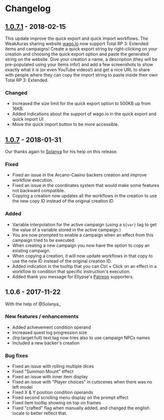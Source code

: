# Changelog

## [1.0.7.1](https://github.com/Ellypse/Total-RP-3/compare/1.0.7...1.0.7.1) - 2018-02-15

This update improve the quick export and quick import workflows. The WeakAuras sharing website [wago.io](http://wago.io) now support Total RP 3: Extended items and campaigns! Create a quick export string by right-clicking on your creation and choosing the quick export option and paste the generated string on the website. Give your creation a name, a description (they will be pre-populated using your items info!) and add a few screenshots to show exactly what it is (or even YouTube videos!) and get a nice URL to share with people where they can copy the import string to paste inside their own Total RP 3: Extended.

### Changed

- Increased the size limit for the quick export option to 500KB up from 16KB.
- Added indications about the support of wago.io in the quick export and quick import UI.
- Move the quick import button to be more accessible.

## [1.0.7](https://github.com/Ellypse/Total-RP-3/compare/1.0.6...1.0.7) - 2018-01-31

Our thanks again to [Solanya](http://twitter.com/Solanya_) for his help on this release.

### Fixed

- Fixed an issue in the Arcano-Casino backers creation and improve workflow execution.
- Fixed an issue in the coordinates system that would make some features not backward compatible.
- Copying a creation now updates all the workflows in the creation to use the new copy ID instead of the original creation ID

### Added

- Variable interpolation for the active campaign (using a `${var}` tag to get the value of a variable stored in the active campaign.)
- You are now prompted to enable a campaign when an effect from this campaign tried to be executed.
- When creating a new campaign you now have the option to copy an existing campaign.
- When copying a creation, it will now update workflows in that copy to use the new ID instead of the original creation ID.
- Added indication in the tooltip that you can Ctrl + Click on an effect in a workflow to condition that specific instruction's execution.
- Added thank you message for Ellypse's [Patreon](http://patreon.com/Ellypse) supporters.

## 1.0.6  - 2017-11-22

With the help of @Solanya_

### New features / enhancements

- Added achievement condition operand
- Increased quest log progression size
- {trp:target:full} text tag now tries also to use campaign NPCs names
- Included a new backer's creation

### Bug fixes

- Fixed an issue with rolling multiple dices
- Fixed "Summon Mount" effect
- Fixed an issue with inner item display
- Fixed an issue with "Player choices" in cutscenes when there was no left model
- Fixed X & Y position condition operands
- Fixed second scrolling menu display on the prompt effect
- Fixed item tooltip showing on top on frames
- Fixed "crafted" flag when manually added, and changed the english locale to better reflect that.
